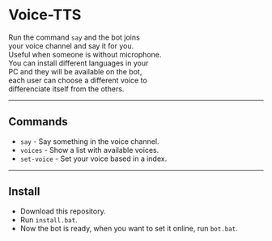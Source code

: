 # Voice-TTS

Run the command `say` and the bot joins  
your voice channel and say it for you.  
Useful when someone is without microphone.  
You can install different languages in your  
PC and they will be available on the bot,  
each user can choose a different voice to  
differenciate itself from the others.

---

## Commands

- `say` - Say something in the voice channel.  
- `voices` - Show a list with available voices.  
- `set-voice` - Set your voice based in a index.  

---

## Install

- Download this repository.
- Run `install.bat`.
- Now the bot is ready, when you want to set it online,
run `bot.bat`.
